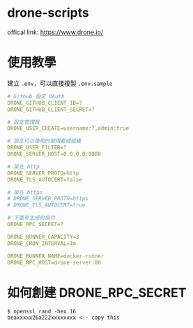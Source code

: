# drone-scripts

offical link: https://www.drone.io/

# 使用教學

建立 ```.env```，可以直接複製 ```.env.sample```

```yml
# Github 設定 OAuth
DRONE_GITHUB_CLIENT_ID=?
DRONE_GITHUB_CLIENT_SECRET=?

# 設定管理員
DRONE_USER_CREATE=username:?,admin:true

# 設定可以使用的使用者或組織
DRONE_USER_FILTER=?
DRONE_SERVER_HOST=0.0.0.0:8080

# 架在 http
DRONE_SERVER_PROTO=http
DRONE_TLS_AUTOCERT=false

# 架在 https
# DRONE_SERVER_PROTO=https
# DRONE_TLS_AUTOCERT=true

# 下面有生成的指令
DRONE_RPC_SECRET=?

DRONE_RUNNER_CAPACITY=3
DRONE_CRON_INTERVAL=1m

DRONE_RUNNER_NAME=docker-runner
DRONE_RPC_HOST=drone-server:80
```

# 如何創建 DRONE_RPC_SECRET

```
$ openssl rand -hex 16
beaxxxxx26a222xxxxxxxx <-- copy this
```